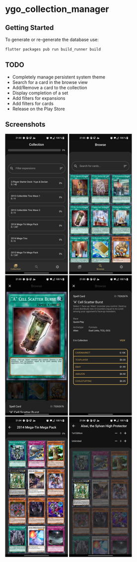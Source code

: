 # ygo_collection_manager

## Getting Started

To generate or re-generate the database use:

```bash
flutter packages pub run build_runner build
```

## TODO

* Completely manage persistent system theme
* Search for a card in the browse view
* Add/Remove a card to the collection
* Display completion of a set
* Add filters for expansions
* Add filters for cards
* Release on the Play Store

## Screenshots

<p float="left">
<img src="screenshots/flutter_01.png" height="450"/>
<img src="screenshots/flutter_02.png" height="450"/>
<img src="screenshots/flutter_03.png" height="450"/>
<img src="screenshots/flutter_04.png" height="450"/>
<img src="screenshots/flutter_05.png" height="450"/>
<img src="screenshots/flutter_06.png" height="450"/>
</p>
